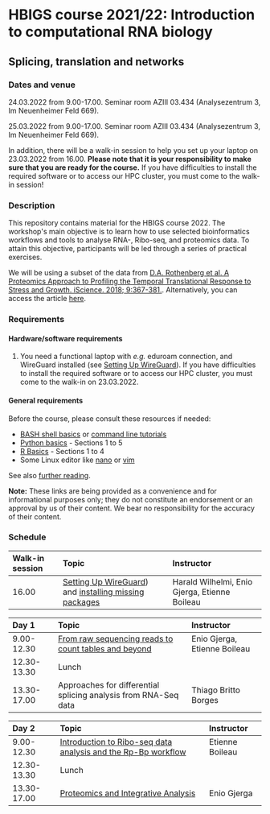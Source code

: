 # HBIGS course 2021/22: Introduction to computational RNA biology
## Splicing, translation and networks

### Dates and venue

24.03.2022 from 9.00-17.00. Seminar room AZIII 03.434 (Analysezentrum 3, Im Neuenheimer Feld 669).

25.03.2022 from 9.00-17.00. Seminar room AZIII 03.434 (Analysezentrum 3, Im Neuenheimer Feld 669). 

In addition, there will be a walk-in session to help you set up your laptop on 23.03.2022 from 16.00. **Please note that it is your responsibility to make sure that you are ready for the course.** If you have difficulties to install the required software or to access our HPC cluster, you must come to the walk-in session! 

### Description

This repository contains material for the HBIGS course 2022. The workshop's main objective is to learn how to use 
selected bioinformatics workflows and tools to analyse RNA-, Ribo-seq, and proteomics data. To attain this objective, participants will
be led through a series of practical exercises. 

We will be using a subset of the data from [D.A. Rothenberg et al. A Proteomics Approach to Profiling the Temporal Translational Response to Stress and Growth. iScience. 2018; 9:367-381.](https://www.sciencedirect.com/science/article/pii/S2589004218301949?via%3Dihub). Alternatively, you can access the article [here](https://data.dieterichlab.org/s/PqSMgTLHJcJzstD).

### Requirements

#### Hardware/software requirements

1. You need a functional laptop with *e.g.* eduroam connection, and WireGuard installed (see [Setting Up WireGuard](https://github.com/dieterich-lab/hbigs_course_2022/wiki/Preparation-Workshop)). If you have difficulties to install the required software or to access our HPC cluster, you must come to the walk-in on 23.03.2022.

#### General requirements

Before the course, please consult these resources if needed:

* [BASH shell basics](https://swcarpentry.github.io/shell-novice) or [command line tutorials](https://tutorials.ubuntu.com/tutorial/command-line-for-beginners)
* [Python basics](https://swcarpentry.github.io/python-novice-inflammation) - Sections 1 to 5
* [R Basics](http://swcarpentry.github.io/r-novice-inflammation) - Sections 1 to 4
* Some Linux editor like [nano](https://staffwww.fullcoll.edu/sedwards/Nano/IntroToNano.html) or [vim](https://www.openvim.com)

See also [further reading](https://github.com/dieterich-lab/hbigs_course_2022/wiki/Further-Reading).

**Note:** These links are being provided as a convenience and for informational purposes only; they do not constitute an endorsement or an approval by us of 
their content. We bear no responsibility for the accuracy of their content.

### Schedule

| Walk-in session | Topic | Instructor |
:-----------------|:------|:----------|
| 16.00           | [Setting Up WireGuard](https://github.com/dieterich-lab/hbigs_course_2022/wiki/Preparation-Workshop)) and [installing missing packages](part4_Integration/README.md#dependencies) | Harald Wilhelmi, Enio Gjerga, Etienne Boileau  |

| Day 1 | Topic | Instructor |
:----------|:----------|:----------|
| 9.00-12.30 | [From raw sequencing reads to count tables and beyond](part1_RNAseq/README.md) | Enio Gjerga, Etienne Boileau |
| 12.30-13.30 | Lunch |  |
| 13.30-17.00 | Approaches for differential splicing analysis from RNA-Seq data | Thiago Britto Borges |

| Day 2 | Topic | Instructor |
:----------|:----------|:----------|
| 9.00-12.30 | [Introduction to Ribo-seq data analysis and the Rp-Bp workflow](part3_Riboseq/README.md) | Etienne Boileau |
| 12.30-13.30 | Lunch |  |
| 13.30-17.00 | [Proteomics and Integrative Analysis](part4_Integration/README.md) | Enio Gjerga |






